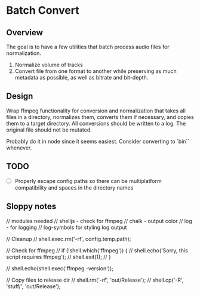 # Batch Convert

## Overview

The goal is to have a few utilities that batch process audio files for normalization.

1. Normalize volume of tracks
2. Convert file from one format to another while preserving as much metadata as possible, as well as bitrate and bit-depth.

## Design

Wrap ffmpeg functionality for conversion and normalization that takes all files in a directory, normalizes them, converts them if necessary, and copies them to
a target directory. All conversions should be written to a log. The original file should not be mutated.

Probably do it in node since it seems easiest. Consider converting to `bin`` whenever.

## TODO

-[ ] Properly escape config paths so there can be multiplatform compatibility and spaces in the directory names

## Sloppy notes

// modules needed
  // shelljs - check for ffmpeg
  // chalk - output color
  // log - for logging
  // log-symbols for styling log output

// Cleanup
// shell.exec.rm('-rf', config.temp.path);

// Check for ffmpeg
// if (!shell.which('ffmpeg')) {
//   shell.echo('Sorry, this script requires ffmpeg');
//   shell.exit(1);
// }

// shell.echo(shell.exec('ffmpeg -version'));

// Copy files to release dir
// shell.rm('-rf', 'out/Release');
// shell.cp('-R', 'stuff/', 'out/Release');
